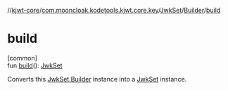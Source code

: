 //[kjwt-core](../../../../index.md)/[com.mooncloak.kodetools.kjwt.core.key](../../index.md)/[JwkSet](../index.md)/[Builder](index.md)/[build](build.md)

# build

[common]\
fun [build](build.md)(): [JwkSet](../index.md)

Converts this [JwkSet.Builder](index.md) instance into a [JwkSet](../index.md) instance.
